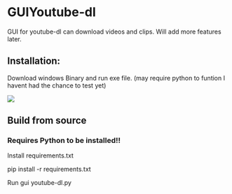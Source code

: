 # GUIYoutube-dl
GUI for youtube-dl can download videos and clips. Will add more features later.

## Installation:
Download windows Binary and run exe file. (may require python to funtion I havent had the chance to test yet)

<img src='https://github.com/Shalmon123/GUIYoutube-dl/blob/main/gui snap2.png?raw=true'>


## Build from source
### Requires Python to be installed!!

Install requirements.txt

pip install -r requirements.txt

Run gui youtube-dl.py

